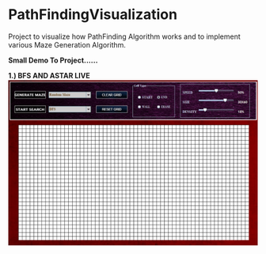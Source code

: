 # PathFindingVisualization
Project to visualize how PathFinding Algorithm works and to implement various Maze Generation Algorithm.

**Small Demo To Project......**

**1.) BFS AND ASTAR LIVE**
![](GIF/bfsAndAstar.gif)




